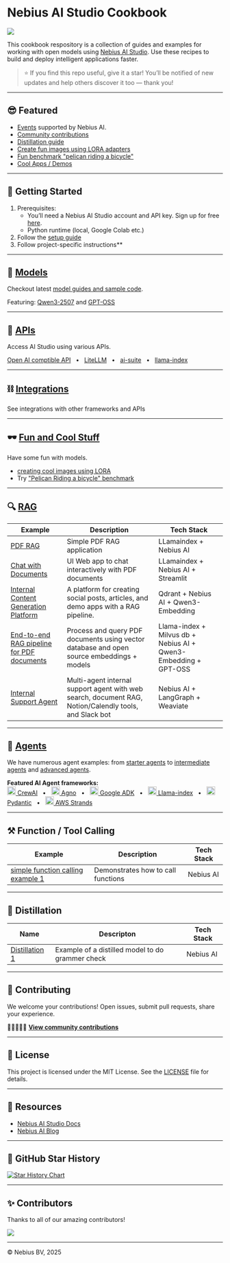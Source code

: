 # Nebius AI Studio Cookbook

<img src="images/banner-1.jpg">

This cookbook respository is a collection of guides and examples for working with open models using [Nebius AI Studio](https://studio.nebius.com/). Use these recipes to build and deploy intelligent applications faster.


> ⭐ If you find this repo useful, give it a star! You’ll be notified of new updates and help others discover it too — thank you!

---

## 😎 Featured

- [Events](community/events.md) supported by Nebius AI.
- [Community contributions](community/README.md)
- [Distillation guide](distillation/distillation-1/)
- [Create fun images using LORA adapters](lora/lora-1/README.md)
- [Fun benchmark "pelican riding a bicycle"](fun/pelican-riding-bicycle/)
- [Cool Apps / Demos](apps/README.md)

---

## 🚀 Getting Started

1. Prerequisites:
   - You’ll need a Nebius AI Studio account and API key. Sign up for free [here](https://studio.nebius.com/).
   - Python runtime (local, Google Colab etc.)
2. Follow the [setup guide](setup-dev-env.md)
3. Follow project-specific instructions**

---

## 🎁 [Models](models/)

Checkout latest [model guides and sample code](models/).

Featuring: [Qwen3-2507](models/qwen3-2507.md) and [GPT-OSS](models/gpt-oss.md)

---

## 📘 [APIs](api/)

Access AI Studio using various APIs.

[Open AI comptible API](api/api_native.ipynb)
&nbsp;  • &nbsp;  [LiteLLM](api/api_litellm.ipynb)
&nbsp;  • &nbsp;  [ai-suite](api/api_aisuite.ipynb)
&nbsp;  • &nbsp;  [llama-index](api/api_llamaindex.ipynb)

---

## ⛓️ [Integrations](https://docs.studio.nebius.com/integrations/overview)

See integrations with other frameworks and APIs

---

## 🕶️ [Fun and Cool Stuff](fun/)

Have some fun with models.  
- [creating cool images using LORA](lora/lora-1/README.md)
- Try ["Pelican Riding a bicycle" benchmark](fun/pelican-riding-bicycle/)

---

<!-- ## Embeddings -->


## 🔍 [RAG](rag/)

| Example                             | Description                                         | Tech Stack                         |
|-------------------------------------|-----------------------------------------------------|------------------------------------|
| [PDF RAG](rag/rag-pdf-llama-index/) | Simple PDF RAG application                          | LLamaindex + Nebius AI     |
| [Chat with Documents](rag/chat-with-pdf)  | UI Web app to chat interactively with PDF documents | LLamaindex + Nebius AI + Streamlit |
| [Internal Content Generation Platform](rag/content-gen-pipeline-qdrant/)  | A platform for creating social posts, articles, and demo apps with a RAG pipeline. | Qdrant + Nebius AI + Qwen3-Embedding |
| [End-to-end RAG pipeline for PDF documents](rag/rag-milvus-1/)  | Process and query PDF documents using vector database and open source embeddings + models | Llama-index + Milvus db + Nebius AI + Qwen3-Embedding + GPT-OSS |
| [Internal Support Agent](rag/support-agent-weaviate/) | Multi-agent internal support agent with web search, document RAG, Notion/Calendly tools, and Slack bot | Nebius AI + LangGraph + Weaviate |


---

## 🎠 [Agents](agents/)

We have numerous  agent examples: from [starter agents](agents/README.md#-starter-agents) to [intermediate agents](agents/README.md#intermediate-agents) and [advanced agents](agents/README.md#advanced-agents).

**Featured AI Agent frameworks:**  
[<img src="images/crewai-icon.svg" width="20" height="20"> CrewAI](agents/README.md#crewai)
&nbsp;  • &nbsp; [<img src="images/agno-icon.png" width="20" height="20"> Agno](agents/README.md#agno)
&nbsp;  • &nbsp; [<img src="images/google-adk-icon.png" width="20" height="20"> Google ADK](agents/README.md#google-adk-agent-development-kit)
&nbsp;  • &nbsp; [<img src="images/llama-index-icon.jpeg" width="20" height="20"> Llama-index](agents/README.md#llama-index)
&nbsp;  • &nbsp; [<img src="images/pydantic-icon.png" width="20" height="20"> Pydantic](agents/README.md#pydantic-ai)
&nbsp;  • &nbsp; [<img src="images/aws-strands-agent-icon.png" width="20" height="20"> AWS Strands](agents/README.md#strands-agent)

---

## ⚒️ Function / Tool Calling

| Example                             | Description                                         | Tech Stack                         |
|-------------------------------------|-----------------------------------------------------|------------------------------------|
| [simple function calling example 1](tool-calling/function_calling_1.ipynb) | Demonstrates how to call functions                          | Nebius AI     |

---

<!-- ## Vision Modes


## Observability

## MCP

## Finetuning -->

## 🫗 Distillation

| Name | Descripton                                          | Tech Stack           |
|-----------|-----------------------------------------------|-----------------------|
| [Distillation 1](distillation/distillation-1/)  | Example of a distilled model to do grammer check   | Nebius AI | 

<!-- ## LORA -->

---

## 🤝 Contributing

We welcome your contributions!  Open issues, submit pull requests, share your experience.

🧑🏻‍🤝‍🧑🏼 **[View community contributions](community/README.md)**

---


## 📜 License

This project is licensed under the MIT License. See the [LICENSE](LICENSE) file for details.

---

## 📔 Resources

- [Nebius AI Studio Docs](https://docs.nebius.com/studio)
- [Nebius AI Blog](https://nebius.com/blog)

---

## 🌟 GitHub Star History

[![Star History Chart](https://api.star-history.com/svg?repos=nebius/ai-studio-cookbook&type=Date)](https://www.star-history.com/#nebius/ai-studio-cookbook&Date)

---

## ✨ Contributors

Thanks to all of our amazing contributors!

<a href="https://github.com/nebius/ai-studio-cookbook/graphs/contributors">
  <img src="https://contrib.rocks/image?repo=nebius/ai-studio-cookbook" />
</a>

---
© Nebius BV, 2025

